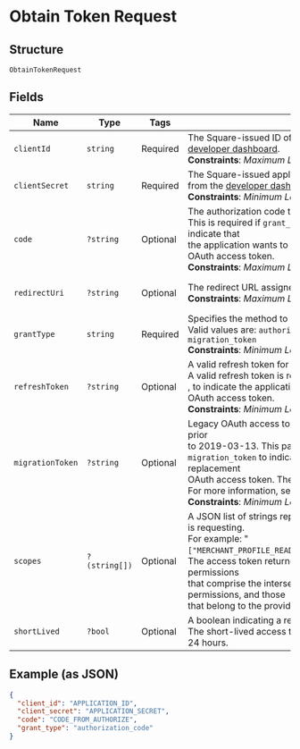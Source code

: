 
# Obtain Token Request

## Structure

`ObtainTokenRequest`

## Fields

| Name | Type | Tags | Description | Getter | Setter |
|  --- | --- | --- | --- | --- | --- |
| `clientId` | `string` | Required | The Square-issued ID of your application, available from the<br>[developer dashboard](https://developer.squareup.com/apps).<br>**Constraints**: *Maximum Length*: `191` | getClientId(): string | setClientId(string clientId): void |
| `clientSecret` | `string` | Required | The Square-issued application secret for your application, available<br>from the [developer dashboard](https://developer.squareup.com/apps).<br>**Constraints**: *Minimum Length*: `2`, *Maximum Length*: `1024` | getClientSecret(): string | setClientSecret(string clientSecret): void |
| `code` | `?string` | Optional | The authorization code to exchange.<br>This is required if `grant_type` is set to `authorization_code`, to indicate that<br>the application wants to exchange an authorization code for an OAuth access token.<br>**Constraints**: *Maximum Length*: `191` | getCode(): ?string | setCode(?string code): void |
| `redirectUri` | `?string` | Optional | The redirect URL assigned in the [developer dashboard](https://developer.squareup.com/apps).<br>**Constraints**: *Maximum Length*: `2048` | getRedirectUri(): ?string | setRedirectUri(?string redirectUri): void |
| `grantType` | `string` | Required | Specifies the method to request an OAuth access token.<br>Valid values are: `authorization_code`, `refresh_token`, and `migration_token`<br>**Constraints**: *Minimum Length*: `10`, *Maximum Length*: `20` | getGrantType(): string | setGrantType(string grantType): void |
| `refreshToken` | `?string` | Optional | A valid refresh token for generating a new OAuth access token.<br>A valid refresh token is required if `grant_type` is set to `refresh_token` , to indicate the application wants a replacement for an expired OAuth access token.<br>**Constraints**: *Minimum Length*: `2`, *Maximum Length*: `1024` | getRefreshToken(): ?string | setRefreshToken(?string refreshToken): void |
| `migrationToken` | `?string` | Optional | Legacy OAuth access token obtained using a Connect API version prior<br>to 2019-03-13. This parameter is required if `grant_type` is set to<br>`migration_token` to indicate that the application wants to get a replacement<br>OAuth access token. The response also returns a refresh token.<br>For more information, see [Migrate to Using Refresh Tokens](https://developer.squareup.com/docs/oauth-api/migrate-to-refresh-tokens).<br>**Constraints**: *Minimum Length*: `2`, *Maximum Length*: `1024` | getMigrationToken(): ?string | setMigrationToken(?string migrationToken): void |
| `scopes` | `?(string[])` | Optional | A JSON list of strings representing the permissions the application is requesting.<br>For example: "`["MERCHANT_PROFILE_READ","PAYMENTS_READ","BANK_ACCOUNTS_READ"]`"<br>The access token returned in the response is granted the permissions<br>that comprise the intersection between the requested list of permissions, and those<br>that belong to the provided refresh token. | getScopes(): ?array | setScopes(?array scopes): void |
| `shortLived` | `?bool` | Optional | A boolean indicating a request for a short-lived access token.<br>The short-lived access token returned in the response will expire in 24 hours. | getShortLived(): ?bool | setShortLived(?bool shortLived): void |

## Example (as JSON)

```json
{
  "client_id": "APPLICATION_ID",
  "client_secret": "APPLICATION_SECRET",
  "code": "CODE_FROM_AUTHORIZE",
  "grant_type": "authorization_code"
}
```

